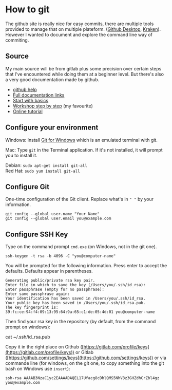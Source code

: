 # How to git

The github site is really nice for easy commits, there are multiple tools provided to manage that on multiple plateform. ([Github Desktop](https://desktop.github.com/), [Kraken](https://support.gitkraken.com/how-to-install)).
However I wanted to document and explore the command line way of commiting.

## Source

My main source will be from gitlab plus some precision over certain steps that I've encountered while doing them at a beginner level. But there's also a very good documentation made by github.

- [github help](https://help.github.com/)
- [Full documentation links](https://docs.gitlab.com/ce/README.html)
- [Start with basics](https://docs.gitlab.com/ce/gitlab-basics/README.html)
- [Workshop step by step](https://docs.gitlab.com/ce/university/training/user_training.html#committing) (my favourite)
- [Online tutorial](https://github.com/settings/keys)

## Configure your environment

Windows: Install [Git for Windows](https://git-for-windows.github.io) which is an emulated terminal with git.

Mac: Type `git` in the Terminal application. If it's not installed, it will prompt you to install it.

Debian: `sudo apt-get install git-all`</br>
Red Hat: `sudo yum install git-all`

## Configure Git

One-time configuration of the Git client. Replace what's in `" "` by your information.

	git config --global user.name "Your Name"
	git config --global user.email you@example.com


## Configure SSH Key

Type on the command prompt `cmd.exe` (on Windows, not in the git one). 

	ssh-keygen -t rsa -b 4096 -C "you@computer-name"

You will be prompted for the following information. Press enter to accept the defaults. Defaults appear in parentheses.

    Generating public/private rsa key pair.
    Enter file in which to save the key (/Users/you/.ssh/id_rsa):
    Enter passphrase (empty for no passphrase):
    Enter same passphrase again:
    Your identification has been saved in /Users/you/.ssh/id_rsa.
    Your public key has been saved in /Users/you/.ssh/id_rsa.pub.
    The key fingerprint is:
    39:fc:ce:94:f4:09:13:95:64:9a:65:c1:de:05:4d:01 you@computer-name

Then find your rsa key in the repository (by default, from the command prompt on windows):

cat ~/.ssh/id_rsa.pub

Copy it in the right place on Github ([https://gitlab.com/profile/keys](https://gitlab.com/profile/keys)) or Gitlab ([https://github.com/settings/keys](https://github.com/settings/keys)) or via commande line (for windows, on the git one, to copy something into the git bash on Windows use `insert`):

	ssh-rsa AAAAB3NzaC1yc2EAAAADAQEL17Ufacg8cDhlQMS5NhV8z3GHZdhCrZbl4gz you@example.com